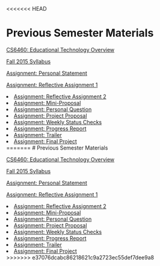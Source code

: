 <<<<<<< HEAD
# Previous Semester Materials

[CS6460: Educational Technology Overview](https://www.udacity.com/wiki/ud915)

[Fall 2015 Syllabus](https://www.udacity.com/wiki/ud915/Fall2015/)

[Assignment: Personal Statement](https://www.udacity.com/wiki/ud915/Fall2015/Personal_Statement)

[Assignment: Reflective Assignment 1](https://www.udacity.com/wiki/ud915/Fall2015/Assignment_1)

<li><a href="https://www.udacity.com/wiki/ud915/Fall2015/Assignment_2">Assignment: Reflective Assignment 2</a></li>

<li><a href="https://www.udacity.com/wiki/ud915/Fall2015/Mini-Proposal">Assignment: Mini-Proposal</a></li>

<li><a href="https://www.udacity.com/wiki/ud915/Fall2015/Personal_Question">Assignment: Personal Question</a></li>

<li><a href="https://www.udacity.com/wiki/ud915/Fall2015/Proposal">Assignment: Project Proposal</a></li>

<li><a href="https://www.udacity.com/wiki/ud915/Fall2015/Weekly_Status_Check">Assignment: Weekly Status Checks</a></li>

<li><a href="https://www.udacity.com/wiki/ud915/Fall2015/Progress_Report">Assignment: Progress Report</a></li>

<li><a href="https://www.udacity.com/wiki/ud915/Fall2015/Trailer">Assignment: Trailer</a></li>

<li><a href="https://www.udacity.com/wiki/ud915/Fall2015/Project">Assignment: Final Project</a></li>
=======
# Previous Semester Materials

[CS6460: Educational Technology Overview](https://www.udacity.com/wiki/ud915)

[Fall 2015 Syllabus](https://www.udacity.com/wiki/ud915/Fall2015/)

[Assignment: Personal Statement](https://www.udacity.com/wiki/ud915/Fall2015/Personal_Statement)

[Assignment: Reflective Assignment 1](https://www.udacity.com/wiki/ud915/Fall2015/Assignment_1)

<li><a href="https://www.udacity.com/wiki/ud915/Fall2015/Assignment_2">Assignment: Reflective Assignment 2</a></li>

<li><a href="https://www.udacity.com/wiki/ud915/Fall2015/Mini-Proposal">Assignment: Mini-Proposal</a></li>

<li><a href="https://www.udacity.com/wiki/ud915/Fall2015/Personal_Question">Assignment: Personal Question</a></li>

<li><a href="https://www.udacity.com/wiki/ud915/Fall2015/Proposal">Assignment: Project Proposal</a></li>

<li><a href="https://www.udacity.com/wiki/ud915/Fall2015/Weekly_Status_Check">Assignment: Weekly Status Checks</a></li>

<li><a href="https://www.udacity.com/wiki/ud915/Fall2015/Progress_Report">Assignment: Progress Report</a></li>

<li><a href="https://www.udacity.com/wiki/ud915/Fall2015/Trailer">Assignment: Trailer</a></li>

<li><a href="https://www.udacity.com/wiki/ud915/Fall2015/Project">Assignment: Final Project</a></li>
>>>>>>> e37076dcabc86218621c9a2723ec55def7dee9a8
